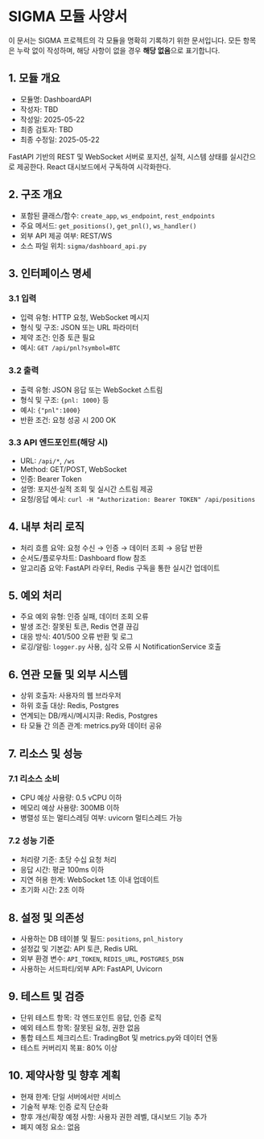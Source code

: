 # SIGMA 모듈 사양서

이 문서는 SIGMA 프로젝트의 각 모듈을 명확히 기록하기 위한 문서입니다. 모든 항목은 누락 없이 작성하며, 해당 사항이 없을 경우 **해당 없음**으로 표기합니다.

## 1. 모듈 개요
* 모듈명: DashboardAPI
* 작성자: TBD
* 작성일: 2025-05-22
* 최종 검토자: TBD
* 최종 수정일: 2025-05-22

FastAPI 기반의 REST 및 WebSocket 서버로 포지션, 실적, 시스템 상태를 실시간으로 제공한다. React 대시보드에서 구독하여 시각화한다.

## 2. 구조 개요
* 포함된 클래스/함수: `create_app`, `ws_endpoint`, `rest_endpoints`
* 주요 메서드: `get_positions()`, `get_pnl()`, `ws_handler()`
* 외부 API 제공 여부: REST/WS
* 소스 파일 위치: `sigma/dashboard_api.py`

## 3. 인터페이스 명세
### 3.1 입력
* 입력 유형: HTTP 요청, WebSocket 메시지
* 형식 및 구조: JSON 또는 URL 파라미터
* 제약 조건: 인증 토큰 필요
* 예시: `GET /api/pnl?symbol=BTC`

### 3.2 출력
* 출력 유형: JSON 응답 또는 WebSocket 스트림
* 형식 및 구조: `{pnl: 1000}` 등
* 예시: `{"pnl":1000}`
* 반환 조건: 요청 성공 시 200 OK

### 3.3 API 엔드포인트(해당 시)
* URL: `/api/*`, `/ws`
* Method: GET/POST, WebSocket
* 인증: Bearer Token
* 설명: 포지션·실적 조회 및 실시간 스트림 제공
* 요청/응답 예시: `curl -H "Authorization: Bearer TOKEN" /api/positions`

## 4. 내부 처리 로직
* 처리 흐름 요약: 요청 수신 → 인증 → 데이터 조회 → 응답 반환
* 순서도/플로우차트: Dashboard flow 참조
* 알고리즘 요약: FastAPI 라우터, Redis 구독을 통한 실시간 업데이트

## 5. 예외 처리
* 주요 예외 유형: 인증 실패, 데이터 조회 오류
* 발생 조건: 잘못된 토큰, Redis 연결 끊김
* 대응 방식: 401/500 오류 반환 및 로그
* 로깅/알림: `logger.py` 사용, 심각 오류 시 NotificationService 호출

## 6. 연관 모듈 및 외부 시스템
* 상위 호출자: 사용자의 웹 브라우저
* 하위 호출 대상: Redis, Postgres
* 연계되는 DB/캐시/메시지큐: Redis, Postgres
* 타 모듈 간 의존 관계: metrics.py와 데이터 공유

## 7. 리소스 및 성능
### 7.1 리소스 소비
* CPU 예상 사용량: 0.5 vCPU 이하
* 메모리 예상 사용량: 300MB 이하
* 병렬성 또는 멀티스레딩 여부: uvicorn 멀티스레드 가능

### 7.2 성능 기준
* 처리량 기준: 초당 수십 요청 처리
* 응답 시간: 평균 100ms 이하
* 지연 허용 한계: WebSocket 1초 이내 업데이트
* 초기화 시간: 2초 이하

## 8. 설정 및 의존성
* 사용하는 DB 테이블 및 필드: `positions`, `pnl_history`
* 설정값 및 기본값: API 토큰, Redis URL
* 외부 환경 변수: `API_TOKEN`, `REDIS_URL`, `POSTGRES_DSN`
* 사용하는 서드파티/외부 API: FastAPI, Uvicorn

## 9. 테스트 및 검증
* 단위 테스트 항목: 각 엔드포인트 응답, 인증 로직
* 예외 테스트 항목: 잘못된 요청, 권한 없음
* 통합 테스트 체크리스트: TradingBot 및 metrics.py와 데이터 연동
* 테스트 커버리지 목표: 80% 이상

## 10. 제약사항 및 향후 계획
* 현재 한계: 단일 서버에서만 서비스
* 기술적 부채: 인증 로직 단순화
* 향후 개선/확장 예정 사항: 사용자 권한 레벨, 대시보드 기능 추가
* 폐지 예정 요소: 없음
